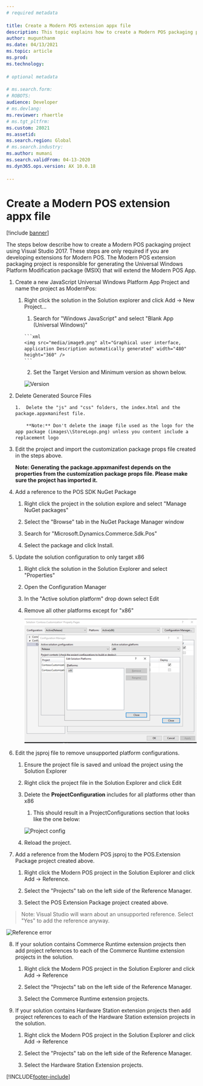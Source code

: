 ```yaml
---
# required metadata

title: Create a Modern POS extension appx file
description: This topic explains how to create a Modern POS packaging project using Visual Studio 2017.
author: mugunthanm
ms.date: 04/13/2021
ms.topic: article
ms.prod: 
ms.technology: 

# optional metadata

# ms.search.form: 
# ROBOTS: 
audience: Developer
# ms.devlang: 
ms.reviewer: rhaertle
# ms.tgt_pltfrm: 
ms.custom: 28021
ms.assetid: 
ms.search.region: Global
# ms.search.industry: 
ms.author: mumani
ms.search.validFrom: 04-13-2020
ms.dyn365.ops.version: AX 10.0.18

---
```


# Create a Modern POS extension appx file 

[!include [banner](../../includes/banner.md)]

The steps below describe how to create a Modern POS packaging project using Visual Studio 2017. These steps are only required if you are developing extensions for Modern POS. The Modern POS extension packaging project is responsible for generating the Universal Windows Platform Modification package (MSIX) that will extend the Modern POS App.

1.  Create a new JavaScript Universal Windows Platform App Project and name the project as ModernPos:

    1.  Right click the solution in the Solution explorer and click Add -&gt; New Project...

         1.  Search for "Windows JavaScript" and select "Blank App (Universal Windows)"

            ```xml
            <img src="media/image9.png" alt="Graphical user interface, application Description automatically generated" width="480" height="360" />
            ```

         2.  Set the Target Version and Minimum version as shown below.

        ![Version](media/MinimumVersion.png)

2.  Delete Generated Source Files

        1.  Delete the "js" and "css" folders, the index.html and the package.appxmanifest file.

            **Note:** Don't delete the image file used as the logo for the app package (images\\StoreLogo.png) unless you content include a replacement logo

3.  Edit the project and import the customization package props file created in the steps above.

    **Note: Generating the package.appxmanifest depends on the properties from the customization package props file. Please make sure the project has imported it.**

4.  Add a reference to the POS SDK NuGet Package

    1.  Right click the project in the solution explore and select "Manage NuGet packages"

    2.  Select the "Browse" tab in the NuGet Package Manager window

    3.  Search for "Microsoft.Dynamics.Commerce.Sdk.Pos"

    4.  Select the package and click Install.

5.  Update the solution configuration to only target x86

    1.  Right click the solution in the Solution Explorer and select "Properties"

    2.  Open the Configuration Manager

    3.  In the "Active solution platform" drop down select Edit

    4.  Remove all other platforms except for "x86"

         ![Platform config](media/Platform.png)

6.  Edit the jsproj file to remove unsupported platform configurations.

    1.  Ensure the project file is saved and unload the project using the Solution Explorer

    2.  Right click the project file in the Solution Explorer and click Edit

    3.  Delete the **ProjectConfiguration** includes for all platforms other than x86

        1.  This should result in a ProjectConfigurations section that looks like the one below:

        ![Project config](media/ProjectConfig.png)


    4.  Reload the project.

7.  Add a reference from the Modern POS jsproj to the POS.Extension Package project created above.

    1.  Right click the Modern POS project in the Solution Explorer and click Add -&gt; Reference.

    2.  Select the "Projects" tab on the left side of the Reference Manager.

    3.  Select the POS Extension Package project created above.

> Note: Visual Studio will warn about an unsupported reference. Select "Yes" to add the reference anyway.

![Reference error](media/ReferenceManager.png)

8.  If your solution contains Commerce Runtime extension projects then add project references to each of the Commerce Runtime extension projects in the solution.

    1.  Right click the Modern POS project in the Solution Explorer and click Add -&gt; Reference

    2.  Select the "Projects" tab on the left side of the Reference Manager.

    3.  Select the Commerce Runtime extension projects.

9.  If your solution contains Hardware Station extension projects then add project references to each of the Hardware Station extension projects in the solution.

    1.  Right click the Modern POS project in the Solution Explorer and click Add -&gt; Reference

    2.  Select the "Projects" tab on the left side of the Reference Manager.

    3.  Select the Hardware Station Extension projects.

[!INCLUDE[footer-include](../../../includes/footer-banner.md)]
